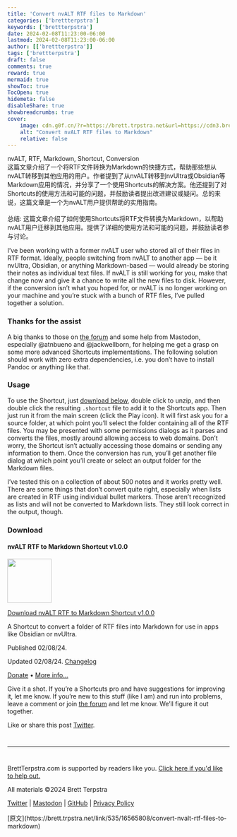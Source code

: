 ```yaml
---
title: 'Convert nvALT RTF files to Markdown'
categories: ['brettterpstra']
keywords: ['brettterpstra']
date: 2024-02-08T11:23:00-06:00
lastmod: 2024-02-08T11:23:00-06:00
author: [['brettterpstra']]
tags: ['brettterpstra']
draft: false 
comments: true
reward: true 
mermaid: true 
showToc: true 
TocOpen: true 
hidemeta: false 
disableShare: true 
showbreadcrumbs: true 
cover:
    image: cdn.g0f.cn/?r=https://brett.trpstra.net&url=https://cdn3.brettterpstra.com/images/shortcutsicon.png
    alt: "Convert nvALT RTF files to Markdown"
    relative: false
---
```


<div>

<div> nvALT, RTF, Markdown, Shortcut, Conversion<br/>
这篇文章介绍了一个将RTF文件转换为Markdown的快捷方式，帮助那些想从nvALT转移到其他应用的用户。作者提到了从nvALT转移到nvUltra或Obsidian等Markdown应用的情况，并分享了一个使用Shortcuts的解决方案。他还提到了对Shortcuts的使用方法和可能的问题，并鼓励读者提出改进建议或疑问。总的来说，这篇文章是一个为nvALT用户提供帮助的实用指南。<br/><br/>总结: 这篇文章介绍了如何使用Shortcuts将RTF文件转换为Markdown，以帮助nvALT用户迁移到其他应用。提供了详细的使用方法和可能的问题，并鼓励读者参与讨论。 <div>
<p>I’ve been working with a former nvALT user who stored all of their files in RTF format. Ideally, people switching from nvALT to another app — be it nvUltra, Obsidian, or anything Markdown-based — would already be storing their notes as individual text files. If nvALT is still working for you, make that change now and give it a chance to write all the new files to disk. However, if the conversion isn’t what you hoped for, or nvALT is no longer working on your machine and you’re stuck with a bunch of RTF files, I’ve pulled together a solution.</p>
<h3 id="thanks-for-the-assist">Thanks for the assist</h3>
<p>A big thanks to those on <a href="https://forum.brettterpstra.com">the forum</a> and some help from Mastodon, especially @atnbueno and @jackwellborn, for helping me get a grasp on some more advanced Shortcuts implementations. The following solution should work with zero extra dependencies, i.e. you don’t have to install Pandoc or anything like that.</p>
<h3 id="usage">Usage</h3>
<p>To use the Shortcut, just <a href="https://brettterpstra.com#dl">download below</a>, double click to unzip, and then double click the resulting <code class="language-plaintext highlighter-rouge">.shortcut</code> file to add it to the Shortcuts app. Then just run it from the main screen (click the Play icon). It will first ask you for a source folder, at which point you’ll select the folder containing all of the RTF files. You may be presented with some permissions dialogs as it parses and converts the files, mostly around allowing access to web domains. Don’t worry, the Shortcut isn’t actually accessing those domains or sending any information to them. Once the conversion has run, you’ll get another file dialog at which point you’ll create or select an output folder for the Markdown files.</p>
<p>I’ve tested this on a collection of about 500 notes and it works pretty well. There are some things that don’t convert quite right, especially when lists are created in RTF using individual bullet markers. Those aren’t recognized as lists and will not be converted to Markdown lists. They still look correct in the output, though.</p>
<h3 id="dl">Download</h3>
<div class="download" id="dlbox"><h4>nvALT RTF to Markdown Shortcut v1.0.0</h4><p class="dl-icon"><a href="https://cdn3.brettterpstra.com/downloads/nvalt2markdown1.0.0.zip" title="Download nvALT RTF to Markdown Shortcut v1.0.0"><img height="100" src="cdn.g0f.cn/?r=https://brett.trpstra.net&url=https://cdn3.brettterpstra.com/images/shortcutsicon.png" width="100"/></a></p><div class="dl-body"><p class="dl-link"><a href="https://cdn3.brettterpstra.com/downloads/nvalt2markdown1.0.0.zip" title="Download nvALT RTF to Markdown Shortcut v1.0.0">Download nvALT RTF to Markdown Shortcut v1.0.0</a></p><p class="dl-description">A Shortcut to convert a folder of RTF files into Markdown for use in apps like Obsidian or nvUltra.</p><p class="dl-published">Published 02/08/24.</p><p class="dl-updated">Updated 02/08/24. <a class="changelog" href="https://brettterpstra.com">Changelog</a></p><p class="dl-info"><a href="https://brettterpstra.com//donate/">Donate</a> • <a href="https://brettterpstra.com//2024/02/08/convert-nvalt-rtf-files-to-markdown" title="More information on nvALT RTF to Markdown Shortcut">More info…</a></p></div></div>
<p>Give it a shot. If you’re a Shortcuts pro and have suggestions for improving it, let me know. If you’re new to this stuff (like I am) and run into problems, leave a comment or join <a href="https://forum.brettterpstra.com">the forum</a> and let me know. We’ll figure it out together.</p>
<p>Like or share this post <a class="twitter" href="https://twitter.com/intent/tweet?original_referer=https%3A%2F%2Fbrettterpstra.com%2F2024%2F02%2F08%2Fconvert-nvalt-rtf-files-to-markdown%2F&amp;text=Convert+nvALT+RTF+files+to+Markdown&amp;url=https%3A%2F%2Fbrettterpstra.com%2F2024%2F02%2F08%2Fconvert-nvalt-rtf-files-to-markdown%2F&amp;via=ttscoff" rel="nofollow" target="_blank" title="Tweet this post">Twitter</a>.</p>
<hr style="margin: 40px 0;"/>
<p>BrettTerpstra.com is supported by readers like you. <a href="https://brettterpstra.com/support/">Click here if you'd like to help out.</a></p>
<p class="copyright">All materials ©2024 Brett Terpstra</p>
<p><a href="https://twitter.com/ttscoff" rel="me">Twitter</a> | <a href="https://nojack.easydns.ca/@ttscoff" rel="me">Mastodon</a> | <a href="https://github.com/ttscoff">GitHub</a> | <a href="https://brettterpstra.com/legal/privacy.html">Privacy Policy</a></p><img height="1" src="cdn.g0f.cn/?r=https://brett.trpstra.net&url=https://brett.trpstra.net/link/535/16565808.gif" width="1"/>
</div></div>
</div>

<div>
[原文](https://brett.trpstra.net/link/535/16565808/convert-nvalt-rtf-files-to-markdown)
</div>

